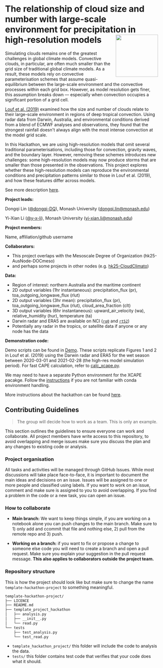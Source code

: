 # The relationship of cloud size and number with large-scale environment for precipitation in high-resolution models  <img src='https://21centuryweather.org.au/wp-content/uploads/Hackathon-Image-WCRP-Positive-1536x736.jpg' align="right" height="139" />

Simulating clouds remains one of the greatest challenges in global climate models. Convective clouds, in particular, are often much smaller than the grid size of traditional global climate models. As a result, these models rely on convective parameterisation schemes that assume quasi-equilibrium between the large-scale environment and the convective processes within each grid box. However, as model resolution gets finer, this assumption breaks down — especially when convection occupies a significant portion of a grid cell.

[Louf et al. (2019)](https://agupubs.onlinelibrary.wiley.com/doi/full/10.1029/2019GL083964) examined how the size and number of clouds relate to their large-scale environment in regions of deep tropical convection. Using radar data from Darwin, Australia, and environmental conditions derived from a blend of ECMWF analyses and observations, they found that the strongest rainfall doesn't always align with the most intense convection at the model grid scale.

In this Hackathon, we are using high-resolution models that omit several traditional parameterisations, including those for convection, gravity waves, and the boundary layer. However, removing these schemes introduces new challenges: some high-resolution models may now produce storms that are smaller than those presented in the observations. This project explores whether these high-resolution models can reproduce the environmental conditions and precipitation patterns similar to those in Louf et al. (2019), and how these features differ across models.

See more description [here](https://github.com/dongqi-DQ/hk25-teams/blob/main/hk25-AusNode/hk25-AusNode-LargeScaleP.md).

**Project leads:**  

Dongqi Lin ([@dongqi-DQ](https://github.com/dongqi-DQ)), Monash University ([dongqi.lin@monash.edu](dongqi.lin@monash.edu))  

Yi-Xian Li ([@y-x-li](https://github.com/y-x-li)), Monash University ([yi-xian.li@monash.edu](yi-xian.li@monash.edu))  


**Project members:**   


Name, affiliation/github username

**Collaborators:** 
- This project overlaps with the Mesoscale Degree of Organization (hk25-AusNode-DOCmeso)
- and perhaps some projects in other nodes (e.g. [hk25-CloudClimato](https://github.com/digital-earths-global-hackathon/hk25-teams/tree/main/hk25-CloudClimato))

**Data:**
- Region of interest: northern Australia and the maritime continent
- 2D output variables (1hr instantaneous): precipitation_flux (pr), toa_outgoing_longwave_flux (rlut)
- 2D output variables (3hr mean): precipitation_flux (pr), toa_outgoing_longwave_flux (rlut), cloud_area_fraction (clt)
- 3D output variables (6hr instantaneous): upward_air_velocity (wa), relative_humidity (hur), temperature (ta)
- Darwin radar and ERA5 are available on NCI ([`rq0`](https://geonetwork.nci.org.au/geonetwork/srv/eng/catalog.search#/metadata/f4093_2998_3846_6573) and [`rt52`](https://geonetwork.nci.org.au/geonetwork/srv/eng/catalog.search#/metadata/f2836_1346_3774_9763))
- Potentially any radar in the tropics, or satellite data if anyone or any node has the data

**Demonstration code:**  

Demo scripts can be found in [Demo](/Demo/). These scripts replicate Figures 1 and 2 in Louf et al. (2019) using the Darwin radar and ERA5 for the wet season between 2020-03-01 and 2021-02-28 (the high-res model simulation period). For fast CAPE calculation, refer to [calc_xcape.py](/Demo/py_scripts/calc_xcape.py). 

We may need to have a separate Python environment for the XCAPE pacakge. Follow the [instructions](Instructions_for_python_environment.md) if you are not familiar with conda environment handling.

More instructions about the hackathon can be found [here](https://github.com/21centuryweather/hackathon-2025-australia-node). 

## Contributing Guidelines

> The group will decide how to work as a team. This is only an example. 

This section outlines the guidelines to ensure everyone can work and collaborate. All project members have write access to this repository, to avoid overlapping and merge issues make sure you discuss the plan and any changes to existing code or analysis.

### Project organisation

All tasks and activities will be managed through GitHub Issues. While most discussions will take place face-to-face, it is important to document the main ideas and decisions on an issue. Issues will be assigned to one or more people and classified using labels. If you want to work on an issue, comment and make sure is assigned to you to avoid overlapping. If you find a problem in the code or a new task, you can open an issue. 

### How to collaborate

* **Main branch:** We want to keep things simple, if you are working on a notebook alone you can push changes to the main branch. Make sure to 1) only add and ccommit that file and nothing else, 2) pull from the remote repo and 3) push.

* **Working on a branch:** if you want to fix or propose a change to someone else code you will need to create a branch and open a pull request. Make sure you explain your suggestion in the pull request message. **This also applies to collaborators outside the project team.**

### Repository structure

This is how the project should look like but make sure to change the name `template-hackathon-project` to something meaningful. 

```bash
template-hackathon-project/
├── LICENCE
├── README.md
├── template_project_hackathon
│   ├── analysis.py
│   ├── __init__.py
│   └── read.py
└── tests
    ├── test_analysis.py
    └── test_read.py
```
* `template_hackathon_project/` this folder will include the code to analysis the data.
* `tests/` this folder contains test code that verifies that your code does what it should.

